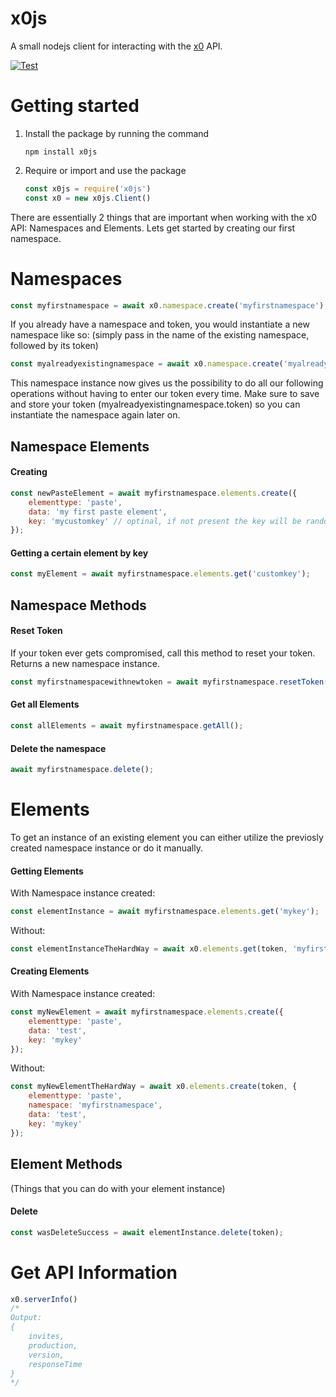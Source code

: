 # x0js

A small nodejs client for interacting with the [x0](https://x0.tf/) API.

[![Test](https://github.com/x0tf/x0js/actions/workflows/test.yml/badge.svg)](https://github.com/x0tf/x0js/actions/workflows/test.yml)

# Getting started

1.  Install the package by running the command
    ```
    npm install x0js
    ```

2. Require or import and use the package
    ```js
    const x0js = require('x0js')
    const x0 = new x0js.Client() 
    ```


There are essentially 2 things that are important when working with the x0 API: Namespaces and Elements. Lets get started by creating our first namespace.

# Namespaces

```js
const myfirstnamespace = await x0.namespace.create('myfirstnamespace');
```

If you already have a namespace and token, you would instantiate a new namespace like so: (simply pass in the name of the existing namespace, followed by its token)
```js
const myalreadyexistingnamespace = await x0.namespace.create('myalreadyexistingnamespace', 'kfghdklsjghsneuriiuvherub')
```

This namespace instance now gives us the possibility to do all our following operations without having to enter our token every time. Make sure to save and store your token (myalreadyexistingnamespace.token) so you can instantiate the namespace again later on.

## Namespace Elements

#### Creating
```js
const newPasteElement = await myfirstnamespace.elements.create({
    elementtype: 'paste',
    data: 'my first paste element',
    key: 'mycustomkey' // optinal, if not present the key will be random
});
```

#### Getting a certain element by key
```js
const myElement = await myfirstnamespace.elements.get('customkey');
```

## Namespace Methods

#### Reset Token
If your token ever gets compromised, call this method to reset your token. Returns a new namespace instance.
```js
const myfirstnamespacewithnewtoken = await myfirstnamespace.resetToken();
```

#### Get all Elements
```js
const allElements = await myfirstnamespace.getAll();
```

#### Delete the namespace
```js
await myfirstnamespace.delete();
```


# Elements

To get an instance of an existing element you can either utilize the previosly created namespace instance or do it manually.

#### Getting Elements
With Namespace instance created:
```js 
const elementInstance = await myfirstnamespace.elements.get('mykey');
```
Without:
```js 
const elementInstanceTheHardWay = await x0.elements.get(token, 'myfirstnamespace', 'mykey');
```

#### Creating Elements
With Namespace instance created:
```js 
const myNewElement = await myfirstnamespace.elements.create({
    elementtype: 'paste',
    data: 'test',
    key: 'mykey'
});
```
Without:
```js 
const myNewElementTheHardWay = await x0.elements.create(token, {
    elementtype: 'paste',
    namespace: 'myfirstnamespace',
    data: 'test',
    key: 'mykey'
});
```

## Element Methods
(Things that you can do with your element instance)

#### Delete
```js 
const wasDeleteSuccess = await elementInstance.delete(token);
```

# Get API Information
```js
x0.serverInfo()
/* 
Output:
{
    invites,
    production,
    version,
    responseTime
}
*/
```
